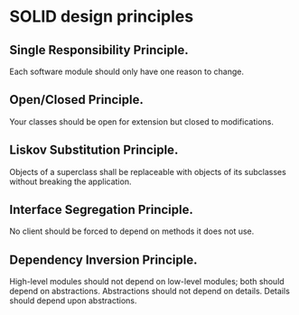 # SOLID design principles
## Single Responsibility Principle.
Each software module should only have one reason to change.

## Open/Closed Principle.
Your classes should be open for extension but closed to modifications.

## Liskov Substitution Principle.
Objects of a superclass shall be replaceable with objects of its subclasses without breaking the application.

## Interface Segregation Principle.
No client should be forced to depend on methods it does not use.

## Dependency Inversion Principle.
High-level modules should not depend on low-level modules; both should depend on abstractions. Abstractions should not depend on details. Details should depend upon abstractions.